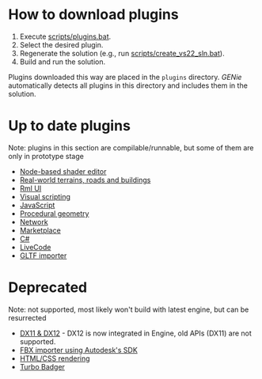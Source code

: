 # How to download plugins
1. Execute [scripts/plugins.bat](../scripts/plugins.bat).
2. Select the desired plugin.
3. Regenerate the solution (e.g., run [scripts/create_vs22_sln.bat](../scripts/create_vs22_sln.bat)).
4. Build and run the solution.

Plugins downloaded this way are placed in the `plugins` directory. *GENie* automatically detects all plugins in this directory and includes them in the solution.

# Up to date plugins

Note: plugins in this section are compilable/runnable, but some of them are only in prototype stage 

* [Node-based shader editor](https://github.com/nem0/aetherionengine_shader_editor)
* [Real-world terrains, roads and buildings](https://github.com/nem0/aetherionEngine_maps)
* [Rml UI](https://github.com/nem0/aetherionengine_rml)
* [Visual scripting](https://github.com/nem0/aetherionengine_visualscript)
* [JavaScript](https://github.com/nem0/aetherionEngine_js)
* [Procedural geometry](https://github.com/nem0/aetherionengine_procedural_geom)
* [Network](https://github.com/nem0/aetherionengine_net)
* [Marketplace](https://github.com/nem0/aetherionengine_market)
* [C#](https://github.com/nem0/aetherionengine_csharp)
* [LiveCode](https://github.com/nem0/aetherionengine_livecode)
* [GLTF importer](https://github.com/nem0/aetherionengine_gltf)

# Deprecated

Note: not supported, most likely won't build with latest engine, but can be resurrected 

* [DX11 & DX12](https://github.com/nem0/aetherionengine_dx11) - DX12 is now integrated in Engine, old APIs (DX11) are not supported.
* [FBX importer using Autodesk's SDK](https://github.com/nem0/aetherionEngine_fbx)
* [HTML/CSS rendering](https://github.com/nem0/aetherionengine_html)
* [Turbo Badger](https://github.com/nem0/aetherionengine_turbobadger)

